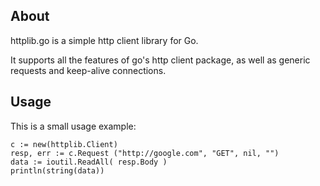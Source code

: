 
## About
httplib.go is a simple http client library for Go. 

It supports all the features of go's http client package, as well as generic requests and keep-alive connections. 

## Usage

This is a small usage example:

    c := new(httplib.Client)
    resp, err := c.Request ("http://google.com", "GET", nil, "")
    data := ioutil.ReadAll( resp.Body )
    println(string(data))


